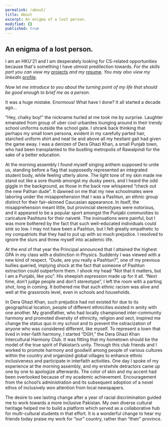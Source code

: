 ```yaml
---
permalink: /about/
title: About
excerpt: An enigma of a lost person.
modified: {}
published: true
---
```

## **An enigma of a lost person.**

I am an HKU'21 and I am desperately looking for CS-related opportunities because that's something I have utmost predilection towards.
_For the skills part you can view my_ <a href="http://www.sheheryarnaveed.pythonanywhere.com/projects" target="_blank">projects</a> _and my_ <a href="http://sheheryarnaveed.pythonanywhere.com/static/resume/Resume-Muhammad%20Sheheryar%20Naveed.pdf" target="_blank">resume</a>_. You may also view my linkedIn_ <a href="http://www.linkedin.com/in/muhammad-sheheryar-naveed-198b76147/" target="_blank">profile</a>_._  

_Now let me introduce to you about the turning point of my life that should be good enough to brief me as a person._

It was a huge mistake. Enormous! What have I done?
It all started a decade ago...

“Hey, chalky boy!” the nickname hurled at me took me by surprise. Laughter emanated from group of uber cool urbanites lounging around in their trendy school uniforms outside the school gate.  I shrank back thinking that perhaps my small town persona, evident in my carefully parted hair, starched uniform shirt and neat tie and above all my hesitant gait had given the game away. I was a denizen of Dera Ghazi Khan, a small Punjab town, who had been transplanted to the bustling metropolis of Rawalpindi for the sake of a better education. 

At the morning assembly I found myself singing anthem supposed to unite us, standing before a flag that supposedly represented an integrated student body, while feeling utterly alone. The light tone of my skin made me stand out like a sore thumb amongst my dusky peers, and I heard the odd giggle in the background, as those in the back row whispered “check out the new Pathan dude”. It dawned on me that my new schoolmates were laboring under the misapprehension that I was a Pashtun, an ethnic group distinct for their fair-skinned Caucasian appearance. In itself, the misapprehension meant little, but provincial stereotypes were notorious, and it appeared to be a popular sport amongst the Punjabi communities to caricature Pashtuns for their naiveté. The insinuations were painful, but I was more bothered by the fact that such well-educated individuals could sink so low. I may not have been a Pashtun, but I felt greatly empathetic to my compatriots that they had to put up with so much prejudice. I resolved to ignore the slurs and threw myself into academic life.

At the end of that year the Principal announced that I attained the highest GPA in my class with a distinction in Physics. Suddenly I was viewed with a new kind of respect. “Dude, are you really a Pashtun?”, one of my previous bullies queried, implying shock at the fact that someone of Pashtun extraction could outperform them. I shook my head “Not that it matters, but I am a Punjabi, like you”. His sheepish expression made up for it all. “Next time, don’t judge people and don’t stereotype”, I left the room with a parting shot, long in coming. It bothered me that such ethnic racism was alive and well at the grassroots level, even in schools and households.

 In Dera Ghazi Khan, such prejudice had not existed for due to its geographical location, people of different ethnicities existed in amity with one another. My grandfather, who had locally championed inter-community harmony and promoted diversity of ethnicity, religion and sect, inspired me change the status quo in my school and to prevent the ostracization of anyone who was considered different, like myself. To represent a town that lived in inter-faith harmony, I started “DGH,” the Dera Ghazi Khan Intercultural Harmony Club. It was fitting that my hometown should be the model of the true spirit of Pakistan’s unity. Through this club friends and I worked to promote harmony and goodwill among people of various cultures within the country and organized global villages to enhance ethnic inclusiveness and participate in interfaith activities. One day I spoke of my experience at the morning assembly, and my erstwhile detractors came up one by one to apologize afterwards. The color of skin and my accent had been overlooked because of my academic achievement. Encouragement from the school’s administration and its subsequent adoption of a novel ethos of inclusively won attention from local newspapers.

The desire to see lasting change after a year of racial discrimination guided me to work towards a more inclusive Pakistan. My own diverse cultural heritage helped me to build a platform which served as a collaborative hub for multi-cultural students in that effort. It is a wonderful change to hear my friends today praise my work for “our” country, rather than “their” province.
